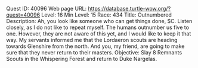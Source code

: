 Quest ID: 40096
Web page URL: https://database.turtle-wow.org/?quest=40096
Level: 16
Min Level: 15
Race: 434
Title: Outnumbered
Description: Ah, you look like someone who can get things done, $C. Listen closely, as I do not like to repeat myself. The humans outnumber us five to one. However, they are not aware of this yet, and I would like to keep it that way. My servants informed me that the Lordaeron scouts are heading towards Glenshire from the north. And you, my friend, are going to make sure that they never return to their masters.
Objective: Slay 8 Remnants Scouts in the Whispering Forest and return to Duke Nargelas.
